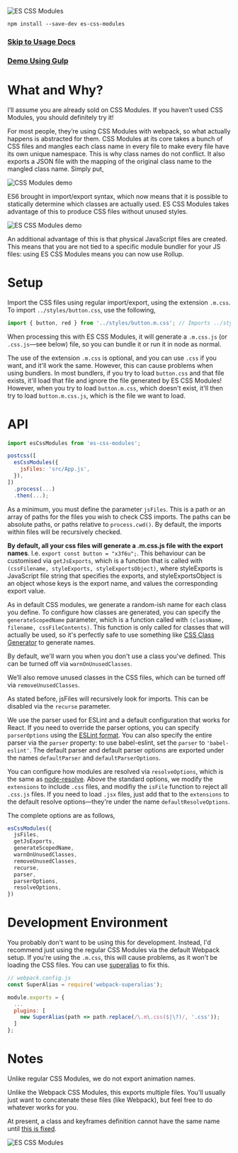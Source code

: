 ![ES CSS Modules](https://raw.githubusercontent.com/jacobp100/es-css-modules/master/assets/logo-full.png)

```
npm install --save-dev es-css-modules
```

### [Skip to Usage Docs](#user-content-api)

### [Demo Using Gulp](https://github.com/jacobp100/es-css-modules-demo)

# What and Why?

I’ll assume you are already sold on CSS Modules. If you haven’t used CSS Modules, you should definitely try it!

For most people, they’re using CSS Modules with webpack, so what actually happens is abstracted for them. CSS Modules at its core takes a bunch of CSS files and mangles each class name in every file to make every file have its own unique namespace. This is why class names do not conflict. It also exports a JSON file with the mapping of the original class name to the mangled class name. Simply put,

![CSS Modules demo](https://raw.githubusercontent.com/jacobp100/es-css-modules/master/assets/css-modules.png)

ES6 brought in import/export syntax, which now means that it is possible to statically determine which classes are actually used. ES CSS Modules takes advantage of this to produce CSS files without unused styles.

![ES CSS Modules demo](https://raw.githubusercontent.com/jacobp100/es-css-modules/master/assets/es-css-modules.png)

An additional advantage of this is that physical JavaScript files are created. This means that you are not tied to a specific module bundler for your JS files: using ES CSS Modules means you can now use Rollup.

# Setup

Import the CSS files using regular import/export, using the extension `.m.css`. To import `../styles/button.css`, use the following,

```js
import { button, red } from '../styles/button.m.css'; // Imports ../styles/button.css
```

When processing this with ES CSS Modules, it will generate a `.m.css.js` (or `.css.js`—see below) file, so you can bundle it or run it in node as normal.

The use of the extension `.m.css` is optional, and you can use `.css` if you want, and it'll work the same. However, this can cause problems when using bundlers. In most bundlers, if you try to load `button.css` and that file exists, it'll load that file and ignore the file generated by ES CSS Modules! However, when you try to load `button.m.css`, which doesn't exist, it'll then try to load `button.m.css.js`, which is the file we want to load.

# API

```js
import esCssModules from 'es-css-modules';

postcss([
  esCssModules({
    jsFiles: 'src/App.js',
  }),
])
  .process(...)
  .then(...);
```

As a minimum, you must define the parameter `jsFiles`. This is a path or an array of paths for the files you wish to check CSS imports. The paths can be absolute paths, or paths relative to `process.cwd()`. By default, the imports within files will be recursively checked.

**By default, all your css files will generate a .m.css.js file with the export names**. I.e. `export const button = "x3f6u";`. This behaviour can be customised via `getJsExports`, which is a function that is called with `(cssFilename, styleExports, styleExportsObject)`, where styleExports is JavaScript file string that specifies the exports, and styleExportsObject is an object whose keys is the export name, and values the corresponding export value.

As in default CSS modules, we generate a random-ish name for each class you define. To configure how classes are generated, you can specify the `generateScopedName` parameter, which is a function called with `(className, filename, cssFileContents)`. This function is only called for classes that will actually be used, so it's perfectly safe to use something like [CSS Class Generator](https://github.com/jacobp100/css-class-generator) to generate names.

By default, we'll warn you when you don't use a class you've defined. This can be turned off via `warnOnUnusedClasses`.

We’ll also remove unused classes in the CSS files, which can be turned off via `removeUnusedClasses`.

As stated before, jsFiles will recursively look for imports. This can be disabled via the `recurse` parameter.

We use the parser used for ESLint and a default configuration that works for React. If you need to override the parser options, you can specify `parserOptions` using the [ESLint format](http://eslint.org/docs/user-guide/configuring#specifying-parser-options). You can also specify the entire parser via the `parser` property: to use babel-eslint, set the `parser` to `'babel-eslint'`. The default parser and default parser options are exported under the names `defaultParser` and `defaultParserOptions`.

You can configure how modules are resolved via `resolveOptions`, which is the same as [node-resolve](https://github.com/substack/node-resolve). Above the standard options, we modify the `extensions` to include `.css` files, and modifiy the `isFile` function to reject all `.css.js` files. If you need to load `.jsx` files, just add that to the `extensions` to the default resolve options—they're under the name `defaultResolveOptions`.

The complete options are as follows,

```js
esCssModules({
  jsFiles,
  getJsExports,
  generateScopedName,
  warnOnUnusedClasses,
  removeUnusedClasses,
  recurse,
  parser,
  parserOptions,
  resolveOptions,
})
```

# Development Environment

You probably don't want to be using this for development. Instead, I'd recommend just using the regular CSS Modules via the default Webpack setup. If you're using the `.m.css`, this will cause problems, as it won't be loading the CSS files. You can use [superalias](https://github.com/jacobp100/webpack-superalias/tree/master) to fix this.

```js
// webpack.config.js
const SuperAlias = require('webpack-superalias');

module.exports = {
  ...
  plugins: [
    new SuperAlias(path => path.replace(/\.m\.css($|\?)/, '.css'));
  ]
};
```

# Notes

Unlike regular CSS Modules, we do not export animation names.

Unlike the Webpack CSS Modules, this exports multiple files. You'll usually just want to concatenate these files (like Webpack), but feel free to do whatever works for you.

At present, a class and keyframes definition cannot have the same name until [this is fixed](https://github.com/css-modules/postcss-modules-scope/issues/82).

![ES CSS Modules](https://raw.githubusercontent.com/jacobp100/es-css-modules/master/assets/logo-type.png)
